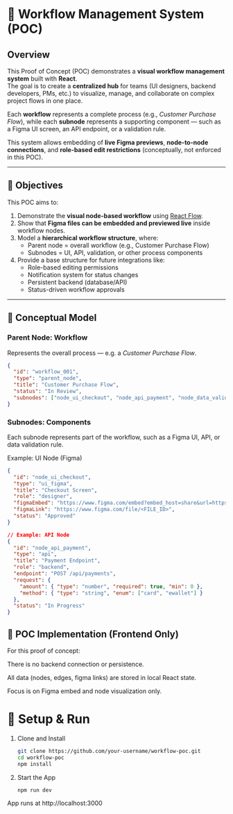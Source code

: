 # 🧭 Workflow Management System (POC)

## Overview

This Proof of Concept (POC) demonstrates a **visual workflow management system** built with **React**.  
The goal is to create a **centralized hub** for teams (UI designers, backend developers, PMs, etc.) to visualize, manage, and collaborate on complex project flows in one place.

Each **workflow** represents a complete process (e.g., *Customer Purchase Flow*), while each **subnode** represents a supporting component — such as a Figma UI screen, an API endpoint, or a validation rule.

This system allows embedding of **live Figma previews**, **node-to-node connections**, and **role-based edit restrictions** (conceptually, not enforced in this POC).

---

## 🎯 Objectives

This POC aims to:
1. Demonstrate the **visual node-based workflow** using [React Flow](https://reactflow.dev/).
2. Show that **Figma files can be embedded and previewed live** inside workflow nodes.
3. Model a **hierarchical workflow structure**, where:
   - Parent node = overall workflow (e.g., Customer Purchase Flow)
   - Subnodes = UI, API, validation, or other process components
4. Provide a base structure for future integrations like:
   - Role-based editing permissions
   - Notification system for status changes
   - Persistent backend (database/API)
   - Status-driven workflow approvals

---

## 🧩 Conceptual Model

### Parent Node: Workflow

Represents the overall process — e.g. a *Customer Purchase Flow*.

```json
{
  "id": "workflow_001",
  "type": "parent_node",
  "title": "Customer Purchase Flow",
  "status": "In Review",
  "subnodes": ["node_ui_checkout", "node_api_payment", "node_data_validation"]
}
```

### Subnodes: Components

Each subnode represents part of the workflow, such as a Figma UI, API, or data validation rule.

Example: UI Node (Figma)
```json
{
  "id": "node_ui_checkout",
  "type": "ui_figma",
  "title": "Checkout Screen",
  "role": "designer",
  "figmaEmbed": "https://www.figma.com/embed?embed_host=share&url=https://www.figma.com/file/<FILE_ID>",
  "figmaLink": "https://www.figma.com/file/<FILE_ID>",
  "status": "Approved"
}

// Example: API Node
{
  "id": "node_api_payment",
  "type": "api",
  "title": "Payment Endpoint",
  "role": "backend",
  "endpoint": "POST /api/payments",
  "request": {
    "amount": { "type": "number", "required": true, "min": 0 },
    "method": { "type": "string", "enum": ["card", "ewallet"] }
  },
  "status": "In Progress"
}
```

## 🧱 POC Implementation (Frontend Only)

For this proof of concept:

There is no backend connection or persistence.

All data (nodes, edges, figma links) are stored in local React state.

Focus is on Figma embed and node visualization only.

# 🚀 Setup & Run
1. Clone and Install
   ```bash
   git clone https://github.com/your-username/workflow-poc.git
   cd workflow-poc
   npm install

2. Start the App
   ```bash
   npm run dev

App runs at http://localhost:3000
